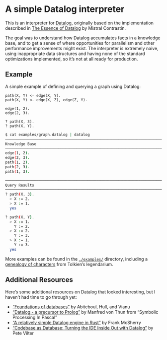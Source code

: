 # A simple Datalog interpreter

This is an interpreter for [Datalog][datalog], originally based on the
implementation described in [The Essence of Datalog][essence-of-datalog] by
Mistral Contrastin.

The goal was to understand how Datalog accumulates facts in a knowledge base,
and to get a sense of where opportunities for parallelism and other performance
improvements might exist.
The interpreter is extremely naive, using inappropriate data structures and
having none of the standard optimizations implemented, so it’s not at all ready
for production.

[datalog]: https://en.wikipedia.org/wiki/Datalog
[essence-of-datalog]: https://dodisturb.me/posts/2018-12-25-The-Essence-of-Datalog.html

## Example

A simple example of defining and querying a graph using Datalog:

<!-- $MDX file=examples/graph.datalog -->
```datalog
path(X, Y) <- edge(X, Y).
path(X, Y) <- edge(X, Z), edge(Z, Y).

edge(1, 2).
edge(2, 3).

? path(X, 3).
? path(X, Y).
```

```sh
$ cat examples/graph.datalog | datalog
────────────────────────────────────────────────────────────────────────────────
Knowledge Base
────────────────────────────────────────────────────────────────────────────────
edge(1, 2).
edge(2, 3).
path(1, 2).
path(2, 3).
path(1, 3).

────────────────────────────────────────────────────────────────────────────────
Query Results
────────────────────────────────────────────────────────────────────────────────
? path(X, 3).
  > X := 2.
  > X := 1.
  yes

? path(X, Y).
  > X := 1.
    Y := 2.
  > X := 2.
    Y := 3.
  > X := 1.
    Y := 3.
  yes

```

More examples can be found in the [`./examples/`](./examples/) directory,
including a [genealogy of characters](./examples/genealogy.datalog) from
Tolkien’s legendarium.

## Additional Resources

Here’s some additional resources on Datalog that looked interesting, but I
haven’t had time to go through yet:

- [“Foundations of databases”](http://webdam.inria.fr/Alice/)
  by Abiteboul, Hull, and Vianu
- [“Datalog - a precursor to Prolog”](https://nickelsworth.github.io/sympas/16-datalog.html)
  by Manfred von Thun from “Symbolic Processing In Pascal”
- [“A relatively simple Datalog engine in Rust”](https://github.com/frankmcsherry/blog/blob/master/posts/2018-05-19.md)
  by Frank McSherry
- [“Codebase as Database: Turning the IDE Inside Out with Datalog”](https://petevilter.me/post/datalog-typechecking/)
  by Pete Vilter
